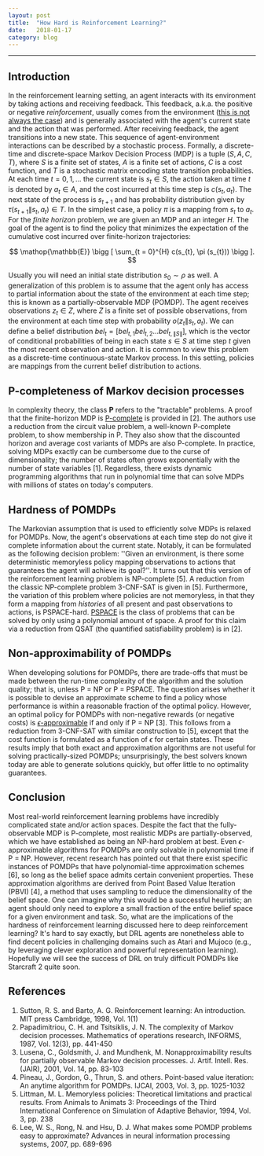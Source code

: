 ```yaml
---
layout: post
title:  "How Hard is Reinforcement Learning?"
date:   2018-01-17
category: blog
---
```


<script type="text/javascript" async
  src="https://cdn.mathjax.org/mathjax/latest/MathJax.js?config=TeX-MML-AM_CHTML">
</script>

<script type="text/x-mathjax-config">
MathJax.Hub.Config({
  TeX: { equationNumbers: { autoNumber: "AMS" } },
  tex2jax: {inlineMath: [['$','$'], ['\\(','\\)']]}
});
</script>

---

## Introduction

In the reinforcement learning setting, an agent interacts with its environment by taking actions and receiving feedback. This feedback, a.k.a. the positive or negative *reinforcement*, usually comes from the environment ([this is not always the case](http://web.eecs.umich.edu/~baveja/Papers/FinalNIPSIMRL.pdf)) and is generally associated with the agent's current state and the action that was performed. After receiving feedback, the agent transitions into a new state. This sequence of agent-environment interactions can be described by a stochastic process. Formally, a discrete-time and discrete-space Markov Decision Process (MDP) is a tuple $(S, A, C, T)$, where $S$ is a finite set of states, $A$ is a finite set of actions, $C$ is a cost function, and $T$ is a stochastic matrix encoding state transition probabilities. At each time $t = 0, 1, ...$ the current state is $s_{t} \in S$, the action taken at time $t$ is denoted by $a_{t} \in A$, and the cost incurred at this time step is $c(s_{t}, a_{t})$. The next state of the process is $s_{t+1}$ and has probability distribution given by $\tau (s_{t+1} \| s_{t}, a_{t}) \in T$. In the simplest case, a policy $\pi$ is a mapping from $s_{t}$ to $a_{t}$. For the *finite horizon* problem, we are given an MDP and an integer $H$. The goal of the agent is to find the policy that minimizes the expectation of the cumulative cost incurred over finite-horizon trajectories:

$$
\mathop{\mathbb{E}} \bigg [ \sum_{t = 0}^{H} c(s_{t}, \pi (s_{t})) \bigg ].
$$

Usually you will need an initial state distribution $s_0 \sim \rho$ as well. A generalization of this problem is to assume that the agent only has access to partial information about the state of the environment at each time step; this is known as a partially-observable MDP (POMDP). The agent receives observations $z_{t} \in Z$, where $Z$ is a finite set of possible observations, from the environment at each time step with probability $o(z_{t} \| s_{t}, a_{t})$. We can define a belief distribution $bel_{t} = [bel_{t, 1} bel_{t, 2} ... bel_{t, \|S\|}]$, which is the vector of conditional probabilities of being in each state $s \in S$ at time step $t$ given the most recent observation and action. It is common to view this problem as a discrete-time continuous-state Markov process. In this setting, policies are mappings from the current belief distribution to actions. 

## P-completeness of Markov decision processes

In complexity theory, the class **P** refers to the "tractable" problems. A proof that the finite-horizon MDP is [P-complete](https://en.wikipedia.org/wiki/P-complete) is provided in [2]. The authors use a reduction from the circuit value problem, a well-known P-complete problem, to show membership in P. They also show that the discounted horizon and average cost variants of MDPs are also P-complete. In practice, solving MDPs exactly can be cumbersome due to the curse of dimensionality; the number of states often grows exponentially with the number of state variables [1]. Regardless, there exists dynamic programming algorithms that run in polynomial time that can solve MDPs with millions of states on today's computers. 

## Hardness of POMDPs

The Markovian assumption that is used to efficiently solve MDPs is relaxed for POMDPs. Now, the agent's observations at each time step do not give it complete information about the current state. Notably, it can be formulated as the following decision problem: ''Given an environment, is there some deterministic memoryless policy mapping observations to actions that guarantees the agent will achieve its goal?''. It turns out that this version of the reinforcement learning problem is NP-complete [5]. A reduction from the classic NP-complete problem 3-CNF-SAT is given in [5]. Furthermore, the variation of this problem where policies are not memoryless, in that they form a mapping from *histories* of all present and past observations to actions, is PSPACE-hard. [PSPACE](https://en.wikipedia.org/wiki/PSPACE) is the class of problems that can be solved by only using a polynomial amount of space. A proof for this claim via a reduction from QSAT (the quantified satisfiability problem) is in [2].

## Non-approximability of POMDPs

When developing solutions for POMDPs, there are trade-offs that must be made between the run-time complexity of the algorithm and the solution quality; that is, unless P = NP or P = PSPACE. The question arises whether it is possible to devise an approximate scheme to find a policy whose performance is within a reasonable fraction of the optimal policy. However, an optimal policy for POMDPs with non-negative rewards (or negative costs) is [$\epsilon$-approximable](https://en.wikipedia.org/wiki/Polynomial-time_approximation_scheme) if and only if P = NP [3]. This follows from a reduction from 3-CNF-SAT with similar construction to [5], except that the cost function is formulated as a function of $\epsilon$ for certain states. These results imply that both exact and approximation algorithms are not useful for solving practically-sized POMDPs; unsurprisingly, the best solvers known today are able to generate solutions quickly, but offer little to no optimality guarantees. 

## Conclusion

Most real-world reinforcement learning problems have incredibly complicated state and/or action spaces. Despite the fact that the fully-observable MDP is P-complete, most realistic MDPs are partially-observed, which we have established as being an NP-hard problem at best. Even $\epsilon$-approximable algorithms for POMDPs are only solvable in polynomial time if P = NP. However, recent research has pointed out that there exist specific instances of POMDPs that have polynomial-time approximation schemes [6], so long as the belief space admits certain convenient properties. These approximation algorithms are derived from Point Based Value Iteration (PBVI) [4], a method that uses sampling to reduce the dimensionality of the belief space. One can imagine why this would be a successful heuristic; an agent should only need to explore a small fraction of the entire belief space for a given environment and task. So, what are the implications of the hardness of reinforcement learning discussed here to deep reinforcement learning? It's hard to say exactly, but DRL agents are nonetheless able to find decent policies in challenging domains such as Atari and Mujoco (e.g., by leveraging clever exploration and powerful representation learning). Hopefully we will see the success of DRL on truly difficult POMDPs like Starcraft 2 quite soon.  

## References

1. Sutton, R. S. and Barto, A. G. Reinforcement learning: An introduction. MIT press Cambridge, 1998, Vol. 1(1)
2. Papadimitriou, C. H. and Tsitsiklis, J. N. The complexity of Markov decision processes. Mathematics of operations research, INFORMS, 1987, Vol. 12(3), pp. 441-450
3. Lusena, C., Goldsmith, J. and Mundhenk, M. Nonapproximability results for partially observable Markov decision processes. J. Artif. Intell. Res.(JAIR), 2001, Vol. 14, pp. 83-103
4. Pineau, J., Gordon, G., Thrun, S. and others. Point-based value iteration: An anytime algorithm for POMDPs. IJCAI, 2003, Vol. 3, pp. 1025-1032
5. Littman, M. L. Memoryless policies: Theoretical limitations and practical results. From Animals to Animats 3: Proceedings of the Third International Conference on Simulation of Adaptive Behavior, 1994, Vol. 3, pp. 238
6. Lee, W. S., Rong, N. and Hsu, D. J. What makes some POMDP problems easy to approximate? Advances in neural information processing systems, 2007, pp. 689-696